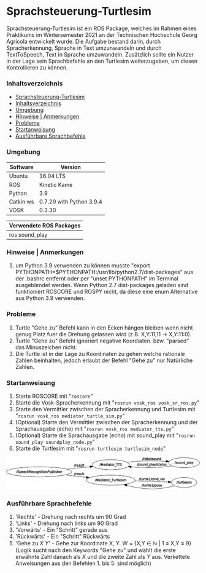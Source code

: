# Sprachsteuerung-Turtlesim
Sprachsteuerung-Turtlesim ist ein ROS Package, welches im Rahmen eines Praktikums im Wintersemester 2021 an der Technischen Hochschule Georg Agricola entwickelt wurde.
Die Aufgabe bestand darin, durch Spracherkennung, Sprache in Text umzunwandeln und durch TextToSpeech, Text in Sprache umzuwandeln.
Zusätzlich sollte ein Nutzer in der Lage sein Sprachbefehle an den Turtlesim weiterzugeben, um diesen Kontrollieren zu können.

### Inhaltsverzeichnis
<!--ts-->
   * [Sprachsteuerung-Turtlesim](https://github.com/C-Sahin/VOSK-ROS#Sprachsteuerung-Turtlesim)
   * [Inhaltsverzeichnis](https://github.com/C-Sahin/VOSK-ROS#Inhaltsverzeichnis)
   * [Umgebung](https://github.com/C-Sahin/VOSK-ROS#Umgebung)
   * [Hinweise | Anmerkungen](https://github.com/C-Sahin/VOSK-ROS#hinweise--anmerkungen)
   * [Probleme](https://github.com/C-Sahin/VOSK-ROS#Probleme)
   * [Startanweisung](https://github.com/C-Sahin/VOSK-ROS#Startanweisung)
   * [Ausführbare Sprachbefehle ](https://github.com/C-Sahin/VOSK-ROS#ausf%C3%BChrbare-sprachbefehle)
<!--te-->

### Umgebung
|Software|Version|
|--|--|
|Ubuntu|16.04 LTS|
|ROS|Kinetic Kame|
|Python|3.9|
|Catkin ws|0.7.29 with Python 3.9.4|
|VOSK|0.3.30|

|Verwendete ROS Packages|
|----|
|ros sound_play|


### Hinweise | Anmerkungen
1. um Python 3.9 verwenden zu können musste "export PYTHONPATH=$PYTHONPATH:/usr/lib/python2.7/dist-packages" aus der .bashrc entfernt  oder per "unset PYTHONPATH" im Terminal ausgeblendet werden. Wenn Python 2.7 dist-packages geladen sind funktioniert ROSCORE und ROSPY nicht, da diese eine enum Alternative aus Python 3.9 verwenden.

### Probleme
1. Turtle "Gehe zu" Befehl kann in den Ecken hängen bleiben wenn nicht genug Platz fuer die Drehung gelassen wird  (z.B. X,Y:11,11 -> X,Y:11:0).
2. Turtle "Gehe zu" Befehl ignoriert negative Koordiaten. bzw. "parsed" das Minuszeichen nicht.
3. Die Turtle ist in der Lage zu Koordinaten zu gehen welche rationale Zahlen beinhalten, jedoch erlaubt der Befehl "Gehe zu" nur Natürliche Zahlen.


### Startanweisung
1. Starte ROSCORE mit "```roscore```"
2. Starte die Vosk-Spracherkennung mit "```rosrun vosk_ros vosk_sr_ros.py```"
3. Starte den Vermittler zwischen der Spracherkennung und Turtlesim mit "```rosrun vosk_ros mediator_turtle_sim.py```"
4. (Optional) Starte den Vermittler zwischen der Spracherkennung und der Sprachausgabe (echo) mit "```rosrun vosk_ros mediator_tts.py```"
5. (Optional) Starte die Sprachausgabe (echo) mit sound_play mit "```rosrun sound_play soundplay_node.py```"
6. Starte die Turtlesim mit "```rosrun turtlesim turtlesim_node```"

![RQT_Graph](/img/rosgraph.png)


### Ausführbare Sprachbefehle 
1. 'Rechts' - Drehung nach rechts um 90 Grad
2. 'Links' - Drehung nach links um 90 Grad
3. 'Vorwärts' - Ein "Schritt" gerade aus
4. 'Rückwärts' - Ein "Schritt" Rückwärts
5. 'Gehe zu *X* *Y*' - Gehe zur Koordinate X, Y.  W = {X,Y ∈ ℕ | 1 ≤ X,Y ≤ 9} (Logik sucht nach den Keywords "Gehe zu" und wählt die erste erwähnte Zahl danach als *X* und die zweite Zahl als *Y* aus. Verkettete Anweisungen aus den Befehlen 1. bis 5. sind möglich)
